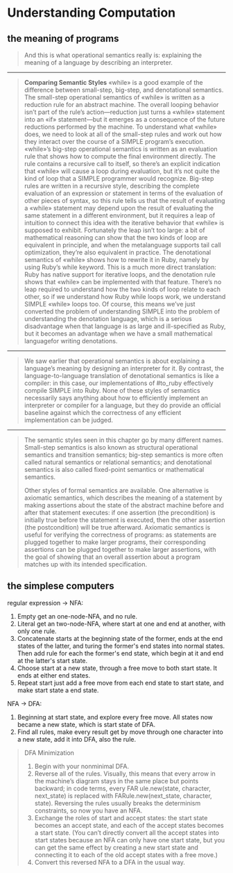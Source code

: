 # Understanding Computation

## the meaning of programs

> And this is what operational semantics really is: explaining the meaning of a language by describing an interpreter.
---
> **Comparing Semantic Styles**
> «while» is a good example of the difference between small-step, big-step, and denotational semantics.
> The small-step operational semantics of «while» is written as a reduction rule for an abstract machine. The overall looping behavior isn’t part of the rule’s action—reduction just turns a «while» statement into an «if» statement—but it emerges as a consequence of the future reductions performed by the machine. To understand what «while» does, we need to look at all of the small-step rules and work out how they interact over the course of a SIMPLE program’s execution.
> «while»’s big-step operational semantics is written as an evaluation rule that shows how to compute the final environment directly. The rule contains a recursive call to itself, so there’s an explicit indication that «while» will cause a loop during evaluation, but it’s not quite the kind of loop that a SIMPLE programmer would recognize. Big-step rules are written in a recursive style, describing the complete evaluation of an expression or statement in terms of the evaluation of other pieces of syntax, so this rule tells us that the result of evaluating a «while» statement may depend upon the result of evaluating the same statement in a different environment, but it requires a leap of intuition to connect this idea with the iterative behavior that «while» is supposed to exhibit. Fortunately the leap isn’t too large: a bit of mathematical reasoning can show that the two kinds of loop are equivalent in principle, and when the metalanguage supports tail call optimization, they’re also equivalent in practice.
> The denotational semantics of «while» shows how to rewrite it in Ruby, namely by using Ruby’s while keyword. This is a much more direct translation: Ruby has native support for iterative loops, and the denotation rule shows that «while» can be implemented with that feature. There’s no leap required to understand how the two kinds of loop relate to each other, so if we understand how Ruby while loops work, we understand SIMPLE «while» loops too. Of course, this means we’ve just converted the problem of understanding SIMPLE into the problem of understanding the denotation language, which is a serious disadvantage when that language is as large and ill-specified as Ruby, but it becomes an advantage when we have a small mathematical languagefor writing denotations.
---
> We saw earlier that operational semantics is about explaining a language’s meaning by designing an interpreter for it. By contrast, the language-to-language translation of denotational semantics is like a compiler: in this case, our implementations of #to_ruby effectively compile SIMPLE into Ruby. None of these styles of semantics necessarily says anything about how to efficiently implement an interpreter or compiler for a language, but they do provide an official baseline against which the correctness of any efficient implementation can be judged.
---
> The semantic styles seen in this chapter go by many different names. Small-step semantics is also known as structural operational semantics and transition semantics; big-step semantics is more often called natural semantics or relational semantics; and denotational semantics is also called fixed-point semantics or mathematical semantics.
>
> Other styles of formal semantics are available. One alternative is axiomatic semantics, which describes the meaning of a statement by making assertions about the state of the abstract machine before and after that statement executes: if one assertion (the precondition) is initially true before the statement is executed, then the other assertion (the postcondition) will be true afterward. Axiomatic semantics is useful for verifying the correctness of programs: as statements are plugged together to make larger programs, their corresponding assertions can be plugged together to make larger assertions, with the goal of showing that an overall assertion about a program matches up with its intended specification.

## the simplese computers

regular expression -> NFA:

1. Empty get an one-node-NFA, and no rule.
2. Literal get an two-node-NFA, where start at one and end at another, with only one rule.
3. Concatenate starts at the beginning state of the former, ends at the end states of the latter, and turing the former's end states into normal states. Then add rule for each the former's end state, which begin at it and end at the latter's start state.
4. Choose start at a new state, through a free move to both start state. It ends at either end states.
5. Repeat start just add a free move from each end state to start state, and make start state a end state.

NFA -> DFA:

1. Beginning at start state, and explore every free move. All states now became a new state, which is start state of DFA.
2. Find all rules, make every result get by move through one character into a new state, add it into DFA, also the rule.

> DFA Minimization
>
> 1. Begin with your nonminimal DFA. 
> 2. Reverse all of the rules. Visually, this means that every arrow in the machine’s diagram stays in the same place but points backward; in code terms, every FAR ule.new(state, character, next_state) is replaced with FARule.new(next_state, character, state). Reversing the rules usually breaks the determinism constraints, so now you have an NFA.
> 3. Exchange the roles of start and accept states: the start state becomes an accept state, and each of the accept states becomes a start state. (You can’t directly convert all the accept states into start states because an NFA can only have one start state, but you can get the same effect by creating a new start state and connecting it to each of the old accept states with a free move.)
> 4. Convert this reversed NFA to a DFA in the usual way.
